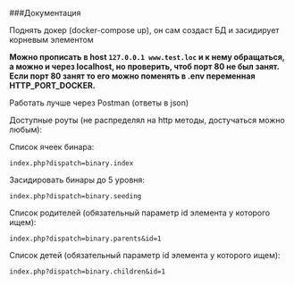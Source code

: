 ###Документация

Поднять докер (docker-compose up), он сам создаст БД и засидирует корневым элементом

**Можно прописать в host ```127.0.0.1 www.test.loc``` и к нему обращаться, а можно и через localhost, но проверить, чтоб порт 80 не был занят. Если порт 80 занят то его можно поменять в .env переменная HTTP_PORT_DOCKER.**

Работать лучше через Postman (ответы в json)

Доступные роуты (не распределял на http методы, достучаться можно любым):

Список ячеек бинара:
```
index.php?dispatch=binary.index
```

Засидировать бинары до 5 уровня:
```
index.php?dispatch=binary.seeding
```

Список родителей (обязательный параметр id элемента у которого ищем):
```
index.php?dispatch=binary.parents&id=1
```

Список детей (обязательный параметр id элемента у которого ищем):
```
index.php?dispatch=binary.children&id=1
```